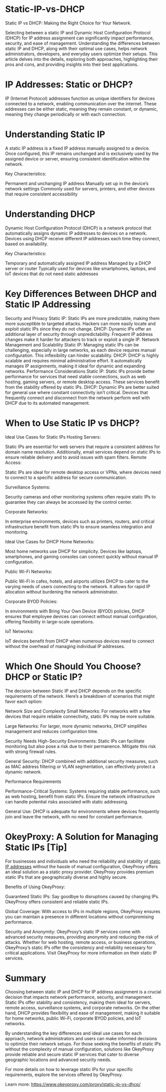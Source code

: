 # Static-IP-vs-DHCP

Static IP vs DHCP: Making the Right Choice for Your Network.

Selecting between a static IP and Dynamic Host Configuration Protocol (DHCP) for IP address assignment can significantly impact performance, security, and ease of management. Understanding the differences between static IP and DHCP, along with their optimal use cases, helps network administrators, developers, and everyday users optimize their setups. This article delves into the details, exploring both approaches, highlighting their pros and cons, and providing insights into their best applications.

# IP Addresses: Static or DHCP?
IP (Internet Protocol) addresses function as unique identifiers for devices connected to a network, enabling communication over the internet. These addresses can be either static, meaning they remain constant, or dynamic, meaning they change periodically or with each connection.

# Understanding Static IP
A static IP address is a fixed IP address manually assigned to a device. Once configured, this IP remains unchanged and is exclusively used by the assigned device or server, ensuring consistent identification within the network.

Key Characteristics:

Permanent and unchanging IP address
Manually set up in the device’s network settings
Commonly used for servers, printers, and other devices that require consistent accessibility

# Understanding DHCP
Dynamic Host Configuration Protocol (DHCP) is a network protocol that automatically assigns dynamic IP addresses to devices on a network. Devices using DHCP receive different IP addresses each time they connect, based on availability.

Key Characteristics:

Temporary and automatically assigned IP address
Managed by a DHCP server or router
Typically used for devices like smartphones, laptops, and IoT devices that do not need static addresses

# Key Differences Between DHCP and Static IP Addressing

Security and Privacy
Static IP: Static IPs are more predictable, making them more susceptible to targeted attacks. Hackers can more easily locate and exploit static IPs since they do not change.
DHCP: Dynamic IPs offer an additional layer of security through unpredictability. Frequent IP address changes make it harder for attackers to track or exploit a single IP.
Network Management and Scalability
Static IP: Managing static IPs can be challenging, especially in large networks, as each device requires manual configuration. This inflexibility can hinder scalability.
DHCP: DHCP is highly scalable and requires minimal administrative effort. It automatically manages IP assignments, making it ideal for dynamic and expanding networks.
Performance Considerations
Static IP: Static IPs provide better performance for services that need stable connections, such as web hosting, gaming servers, or remote desktop access. These services benefit from the stability offered by static IPs.
DHCP: Dynamic IPs are better suited for general use where constant connectivity isn’t critical. Devices that frequently connect and disconnect from the network perform well with DHCP due to its automated management.

# When to Use Static IP vs DHCP?

Ideal Use Cases for Static IPs
Hosting Servers:

Static IPs are essential for web servers that require a consistent address for domain name resolution. Additionally, email services depend on static IPs to ensure reliable delivery and to avoid issues with spam filters.
Remote Access:

Static IPs are ideal for remote desktop access or VPNs, where devices need to connect to a specific address for secure communication.

Surveillance Systems:

Security cameras and other monitoring systems often require static IPs to guarantee they can always be accessed by the control center.

Corporate Networks:

In enterprise environments, devices such as printers, routers, and critical infrastructure benefit from static IPs to ensure seamless integration and monitoring.

Ideal Use Cases for DHCP
Home Networks:

Most home networks use DHCP for simplicity. Devices like laptops, smartphones, and gaming consoles can connect quickly without manual IP configuration.

Public Wi-Fi Networks:

Public Wi-Fi in cafes, hotels, and airports utilizes DHCP to cater to the varying needs of users connecting to the network. It allows for rapid IP allocation without burdening the network administrator.

Corporate BYOD Policies:

In environments with Bring Your Own Device (BYOD) policies, DHCP ensures that employee devices can connect without manual configuration, offering flexibility in large-scale operations.

IoT Networks:

IoT devices benefit from DHCP when numerous devices need to connect without the overhead of managing individual IP addresses.

# Which One Should You Choose? DHCP or Static IP?
The decision between Static IP and DHCP depends on the specific requirements of the network. Here’s a breakdown of scenarios that might favor each option:

Network Size and Complexity
Small Networks: For networks with a few devices that require reliable connectivity, static IPs may be more suitable.

Large Networks: For larger, more dynamic networks, DHCP simplifies management and reduces configuration time.

Security Needs
High-Security Environments: Static IPs can facilitate monitoring but also pose a risk due to their permanence. Mitigate this risk with strong firewall rules.

General Security: DHCP combined with additional security measures, such as MAC address filtering or VLAN segmentation, can effectively protect a dynamic network.

Performance Requirements

Performance-Critical Systems: Systems requiring stable performance, such as web hosting, benefit from static IPs. Ensure the network infrastructure can handle potential risks associated with static addressing.

General Use: DHCP is adequate for environments where devices frequently join and leave the network, with no need for constant performance.

# OkeyProxy: A Solution for Managing Static IPs [Tip]
For businesses and individuals who need the reliability and stability of [static IP addresses](https://www.okeyproxy.com/en/static-residential-proxies) without the hassle of manual configuration, OkeyProxy offers an ideal solution as a static proxy provider. OkeyProxy provides premium static IPs that are geographically diverse and highly secure.

Benefits of Using OkeyProxy:

Guaranteed Static IPs: Say goodbye to disruptions caused by changing IPs. OkeyProxy offers consistent and reliable static IPs.

Global Coverage: With access to IPs in multiple regions, OkeyProxy ensures you can maintain a presence in different locations without compromising performance.

Security and Anonymity: OkeyProxy’s static IP services come with advanced security measures, providing anonymity and reducing the risk of attacks.
Whether for web hosting, remote access, or business operations, OkeyProxy’s static IPs offer the consistency and reliability necessary for critical applications. Visit OkeyProxy for more information on their static IP services.

# Summary
Choosing between static IP and DHCP for IP address assignment is a crucial decision that impacts network performance, security, and management. Static IPs offer stability and consistency, making them ideal for servers, remote access, surveillance systems, and corporate networks. On the other hand, DHCP provides flexibility and ease of management, making it suitable for home networks, public Wi-Fi, corporate BYOD policies, and IoT networks.

By understanding the key differences and ideal use cases for each approach, network administrators and users can make informed decisions to optimize their network setups. For those seeking the benefits of static IPs without the complexity of manual configuration, solutions like OkeyProxy provide reliable and secure static IP services that cater to diverse geographic locations and advanced security needs.

For more details on how to leverage static IPs for your specific requirements, explore the services offered by OkeyProxy.

Learn more: https://www.okeyproxy.com/proxy/static-ip-vs-dhcp/
